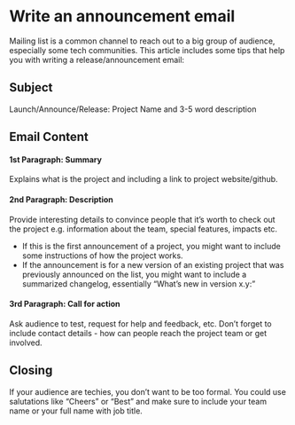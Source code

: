 # Write an announcement email 

Mailing list is a common channel to reach out to a big group of audience, especially some tech communities. This article includes some tips that help you with writing a release/announcement email:

## Subject 
Launch/Announce/Release: Project Name and 3-5 word description 

## Email Content

#### 1st Paragraph: Summary
Explains what is the project and including a link to project website/github. 

#### 2nd Paragraph: Description
Provide interesting details to convince people that it’s worth to check out the project e.g. information about the team, special features, impacts etc.
* If this is the first announcement of a project, you might want to include some instructions of how the project works. 
* If the announcement is for a new version of an existing project that was previously announced on the list, you might want to include a summarized changelog, essentially “What’s new in version x.y:”


#### 3rd Paragraph: Call for action
Ask audience to test, request for help and feedback, etc. Don’t forget to include contact details - how can people reach the project team or get involved.

## Closing
If your audience are techies, you don’t want to be too formal. You could use salutations like “Cheers” or “Best” and make sure to include your team name or your full name with job title.


